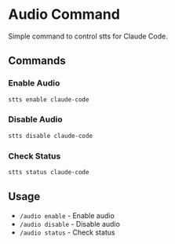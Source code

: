 # Audio Command

Simple command to control stts for Claude Code.

## Commands

### Enable Audio

```bash
stts enable claude-code
```

### Disable Audio

```bash
stts disable claude-code
```

### Check Status

```bash
stts status claude-code
```

## Usage

- `/audio enable` - Enable audio
- `/audio disable` - Disable audio
- `/audio status` - Check status
